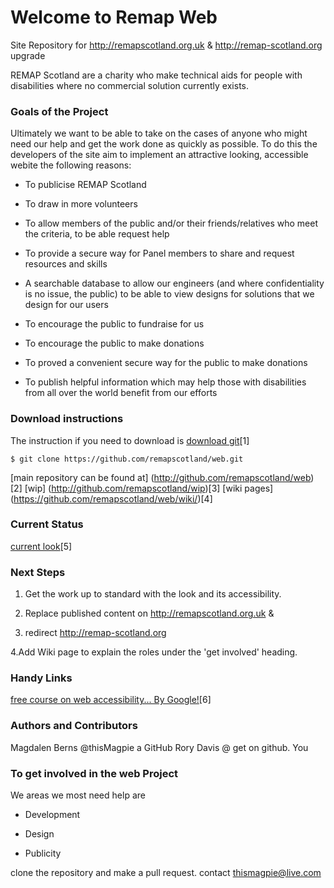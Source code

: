 Welcome to Remap Web
===


Site Repository for http://remapscotland.org.uk &amp; http://remap-scotland.org upgrade 

REMAP Scotland are a charity who make technical aids for people with disabilities where no commercial solution currently 
exists.

### Goals of the Project

Ultimately we want to be able to take on the cases of anyone who might need our help and get the work done as quickly as possible.
To do this the developers of the site aim to implement an attractive looking, accessible webite the following reasons:

 * To publicise REMAP Scotland

 * To draw in more volunteers

 * To allow members of the public and/or their friends/relatives who meet the criteria, to be able request help

 * To provide a secure way for Panel members to share and request resources and skills

 * A searchable database to allow our engineers (and where confidentiality is no issue, the public) to be able to view designs for solutions
that we design for our users

 * To encourage the public to fundraise for us

 * To encourage the public to make donations

 * To proved a convenient secure way for the public to make donations

 * To publish helpful information which may help those with disabilities from all over the world benefit from our efforts

### Download instructions 

The instruction if you need to download is [download git](http://git-scm.com/downloads )[1] 

```
$ git clone https://github.com/remapscotland/web.git
```

[main repository can be found at] (http://github.com/remapscotland/web)[2]
[wip] (http://github.com/remapscotland/wip)[3]
[wiki pages] (https://github.com/remapscotland/web/wiki/)[4]

### Current Status

[current look](http://remapscotland.org.uk)[5]

### Next Steps

 1. Get the work up to standard with the look and its accessibility. 

 2. Replace published content on http://remapscotland.org.uk &amp; 

 3. redirect http://remap-scotland.org 

 4.Add Wiki page to explain the roles under the 'get involved' heading.


### Handy Links

[free course on web accessibility... By Google!](https://webaccessibility.withgoogle.com/preview)[6]


### Authors and Contributors
Magdalen Berns @thisMagpie a GitHub 
Rory Davis @ get on github.
You

### To get involved in the web Project

We areas we most need help are 

 * Development

 * Design

 * Publicity

clone the repository and make a pull request.
contact thismagpie@live.com
